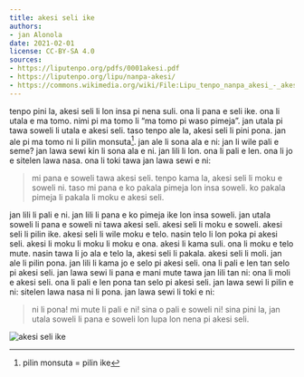 ```yaml
---
title: akesi seli ike
authors:
- jan Alonola
date: 2021-02-01
license: CC-BY-SA 4.0
sources:
- https://liputenpo.org/pdfs/0001akesi.pdf
- https://liputenpo.org/lipu/nanpa-akesi/
- https://commons.wikimedia.org/wiki/File:Lipu_tenpo_nanpa_akesi_-_akesi_seli_ike.png
---
```


tenpo pini la, akesi seli li lon insa pi nena suli. ona li pana e seli ike. ona li utala e ma tomo. nimi pi ma tomo li “ma tomo pi waso pimeja”. jan utala pi tawa soweli li utala e akesi seli. taso tenpo ale la, akesi seli li pini pona. jan ale pi ma tomo ni li pilin monsuta[^1]. jan ale li sona ala e ni: jan li wile pali e seme? jan lawa sewi kin li sona ala e ni. jan lili li lon. ona li pali e len. ona li jo e sitelen lawa nasa. ona li toki tawa jan lawa sewi e ni:

>mi pana e soweli tawa akesi seli. tenpo kama la, akesi seli li moku e soweli ni. taso mi pana e ko pakala pimeja lon insa soweli. ko pakala pimeja li pakala li moku e akesi seli.

[^1]: pilin monsuta = pilin ike

jan lili li pali e ni. jan lili li pana e ko pimeja ike lon insa soweli. jan utala soweli li pana e soweli ni tawa akesi seli. akesi seli li moku e soweli. akesi seli li pilin ike. akesi seli li wile moku e telo. nasin telo li lon poka pi akesi seli. akesi li moku li moku li moku e ona. akesi li kama suli. ona li moku e telo mute. nasin tawa li jo ala e telo la, akesi seli li pakala. akesi seli li moli. jan ale li pilin pona. jan lili li kama jo e selo pi akesi seli. ona li pali e len tan selo pi akesi seli. jan lawa sewi li pana e mani mute tawa jan lili tan ni: ona li moli e akesi seli. ona li pali e len pona tan selo pi akesi seli. jan lawa sewi li pilin e ni: sitelen lawa nasa ni li pona. jan lawa sewi li toki e ni:

>ni li pona! mi mute li pali e ni! sina o pali e soweli ni! sina pini la, jan utala soweli li pana e soweli lon lupa lon nena pi akesi seli.

![akesi seli ike](https://upload.wikimedia.org/wikipedia/commons/c/c3/Lipu_tenpo_nanpa_akesi_-_akesi_seli_ike.png)